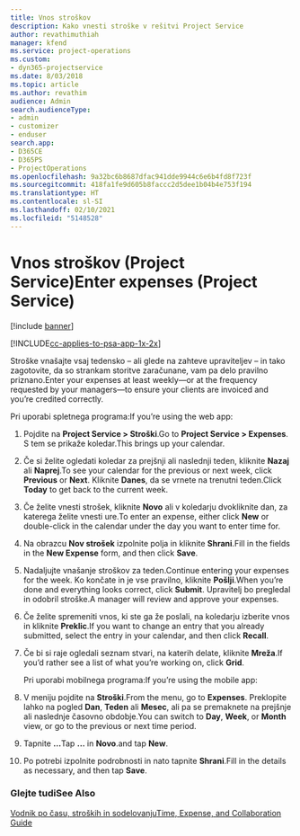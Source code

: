 ```yaml
---
title: Vnos stroškov
description: Kako vnesti stroške v rešitvi Project Service
author: revathimuthiah
manager: kfend
ms.service: project-operations
ms.custom:
- dyn365-projectservice
ms.date: 8/03/2018
ms.topic: article
ms.author: revathim
audience: Admin
search.audienceType:
- admin
- customizer
- enduser
search.app:
- D365CE
- D365PS
- ProjectOperations
ms.openlocfilehash: 9a32bc6b8687dfac941dde9944c6e6b4fd8f723f
ms.sourcegitcommit: 418fa1fe9d605b8faccc2d5dee1b04b4e753f194
ms.translationtype: HT
ms.contentlocale: sl-SI
ms.lasthandoff: 02/10/2021
ms.locfileid: "5148528"
---
```

# <a name="enter-expenses-project-service"></a><span data-ttu-id="fe864-103">Vnos stroškov (Project Service)</span><span class="sxs-lookup"><span data-stu-id="fe864-103">Enter expenses (Project Service)</span></span>

[!include [banner](../includes/psa-now-project-operations.md)]

[!INCLUDE[cc-applies-to-psa-app-1x-2x](../includes/cc-applies-to-psa-app-1x-2x.md)]

<span data-ttu-id="fe864-104">Stroške vnašajte vsaj tedensko – ali glede na zahteve upraviteljev – in tako zagotovite, da so strankam storitve zaračunane, vam pa delo pravilno priznano.</span><span class="sxs-lookup"><span data-stu-id="fe864-104">Enter your expenses at least weekly—or at the frequency requested by your managers—to ensure your clients are invoiced and you’re credited correctly.</span></span>  
  
 <span data-ttu-id="fe864-105">Pri uporabi spletnega programa:</span><span class="sxs-lookup"><span data-stu-id="fe864-105">If you’re using the web app:</span></span>  
  
1. <span data-ttu-id="fe864-106">Pojdite na **Project Service > Stroški**.</span><span class="sxs-lookup"><span data-stu-id="fe864-106">Go to **Project Service > Expenses**.</span></span> <span data-ttu-id="fe864-107">S tem se prikaže koledar.</span><span class="sxs-lookup"><span data-stu-id="fe864-107">This brings up your calendar.</span></span>  
  
2. <span data-ttu-id="fe864-108">Če si želite ogledati koledar za prejšnji ali naslednji teden, kliknite **Nazaj** ali **Naprej**.</span><span class="sxs-lookup"><span data-stu-id="fe864-108">To see your calendar for the previous or next week, click **Previous** or **Next**.</span></span> <span data-ttu-id="fe864-109">Kliknite **Danes**, da se vrnete na trenutni teden.</span><span class="sxs-lookup"><span data-stu-id="fe864-109">Click **Today** to get back to the current week.</span></span>  
  
3. <span data-ttu-id="fe864-110">Če želite vnesti strošek, kliknite **Novo** ali v koledarju dvokliknite dan, za katerega želite vnesti ure.</span><span class="sxs-lookup"><span data-stu-id="fe864-110">To enter an expense, either click **New** or double-click in the calendar under the day you want to enter time for.</span></span>  
  
4. <span data-ttu-id="fe864-111">Na obrazcu **Nov strošek** izpolnite polja in kliknite **Shrani**.</span><span class="sxs-lookup"><span data-stu-id="fe864-111">Fill in the fields in the **New Expense** form, and then click **Save**.</span></span>  
  
5. <span data-ttu-id="fe864-112">Nadaljujte vnašanje stroškov za teden.</span><span class="sxs-lookup"><span data-stu-id="fe864-112">Continue entering your expenses for the week.</span></span> <span data-ttu-id="fe864-113">Ko končate in je vse pravilno, kliknite **Pošlji**.</span><span class="sxs-lookup"><span data-stu-id="fe864-113">When you’re done and everything looks correct, click **Submit**.</span></span> <span data-ttu-id="fe864-114">Upravitelj bo pregledal in odobril stroške.</span><span class="sxs-lookup"><span data-stu-id="fe864-114">A manager will review and approve your expenses.</span></span>  
  
6. <span data-ttu-id="fe864-115">Če želite spremeniti vnos, ki ste ga že poslali, na koledarju izberite vnos in kliknite **Preklic**.</span><span class="sxs-lookup"><span data-stu-id="fe864-115">If you want to change an entry that you already submitted, select the entry in your calendar, and then click **Recall**.</span></span>  
  
7. <span data-ttu-id="fe864-116">Če bi si raje ogledali seznam stvari, na katerih delate, kliknite **Mreža**.</span><span class="sxs-lookup"><span data-stu-id="fe864-116">If you’d rather see a list of what you’re working on, click **Grid**.</span></span>  
  
   <span data-ttu-id="fe864-117">Pri uporabi mobilnega programa:</span><span class="sxs-lookup"><span data-stu-id="fe864-117">If you’re using the mobile app:</span></span>  
  
8. <span data-ttu-id="fe864-118">V meniju pojdite na **Stroški**.</span><span class="sxs-lookup"><span data-stu-id="fe864-118">From the menu, go to **Expenses**.</span></span>     <span data-ttu-id="fe864-119">Preklopite lahko na pogled **Dan**, **Teden** ali **Mesec**, ali pa se premaknete na prejšnje ali naslednje časovno obdobje.</span><span class="sxs-lookup"><span data-stu-id="fe864-119">You can switch to **Day**, **Week**, or **Month** view, or go to the previous or next time period.</span></span>  
  
9. <span data-ttu-id="fe864-120">Tapnite **…**</span><span class="sxs-lookup"><span data-stu-id="fe864-120">Tap **…**</span></span> <span data-ttu-id="fe864-121">in **Novo**.</span><span class="sxs-lookup"><span data-stu-id="fe864-121">and tap **New**.</span></span>  
  
10. <span data-ttu-id="fe864-122">Po potrebi izpolnite podrobnosti in nato tapnite **Shrani**.</span><span class="sxs-lookup"><span data-stu-id="fe864-122">Fill in the details as necessary, and then tap **Save**.</span></span>  
  
### <a name="see-also"></a><span data-ttu-id="fe864-123">Glejte tudi</span><span class="sxs-lookup"><span data-stu-id="fe864-123">See Also</span></span>  
 [<span data-ttu-id="fe864-124">Vodnik po času, stroških in sodelovanju</span><span class="sxs-lookup"><span data-stu-id="fe864-124">Time, Expense, and Collaboration Guide</span></span>](../psa/time-expense-collaboration-guide.md)
